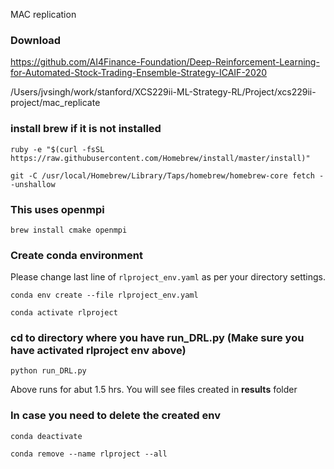 MAC replication 

### Download
https://github.com/AI4Finance-Foundation/Deep-Reinforcement-Learning-for-Automated-Stock-Trading-Ensemble-Strategy-ICAIF-2020

/Users/jvsingh/work/stanford/XCS229ii-ML-Strategy-RL/Project/xcs229ii-project/mac_replicate

### install brew if it is not installed
`ruby -e "$(curl -fsSL https://raw.githubusercontent.com/Homebrew/install/master/install)"`

`git -C /usr/local/Homebrew/Library/Taps/homebrew/homebrew-core fetch --unshallow`

### This uses openmpi
`brew install cmake openmpi`

### Create conda environment
Please change last line of `rlproject_env.yaml` as per your directory settings.

`conda env create --file rlproject_env.yaml`

`conda activate rlproject`

### cd to directory where you have run_DRL.py (Make sure you have activated rlproject env above)
`python run_DRL.py`

Above runs for abut 1.5 hrs. You will see files created in **results** folder

### In case you need to delete the created env

`conda deactivate`

`conda remove --name rlproject --all`
